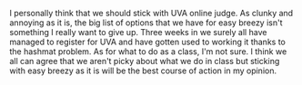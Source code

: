 I personally think that we should stick with UVA online judge. As clunky and annoying as it is, the big list of options that we have for easy breezy isn't something I really want to give up. Three weeks in we surely all have managed to register for UVA and have gotten used to working it thanks to the hashmat problem. As for what to do as a class, I'm not sure. I think we all can agree that we aren't picky about what we do in class but sticking with easy breezy as it is will be the best course of action in my opinion.
